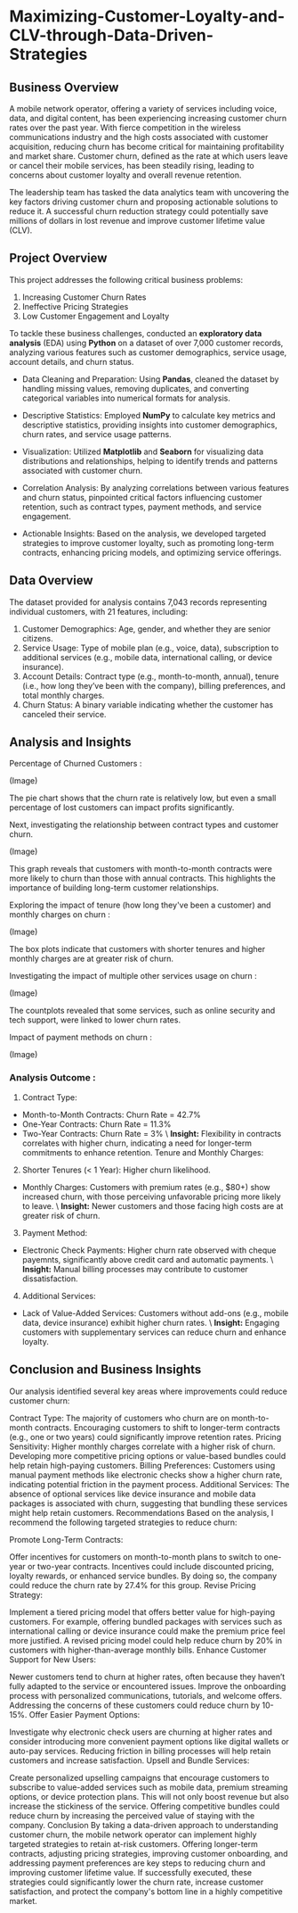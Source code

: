 # Maximizing-Customer-Loyalty-and-CLV-through-Data-Driven-Strategies

## Business Overview 
A mobile network operator, offering a variety of services including voice, data, and digital content, has been experiencing increasing customer churn rates over the past year. With fierce competition in the wireless communications industry and the high costs associated with customer acquisition, reducing churn has become critical for maintaining profitability and market share. Customer churn, defined as the rate at which users leave or cancel their mobile services, has been steadily rising, leading to concerns about customer loyalty and overall revenue retention.

The leadership team has tasked the data analytics team with uncovering the key factors driving customer churn and proposing actionable solutions to reduce it. A successful churn reduction strategy could potentially save millions of dollars in lost revenue and improve customer lifetime value (CLV).

## Project Overview
This project addresses the following critical business problems:
1. Increasing Customer Churn Rates
2. Ineffective Pricing Strategies
3. Low Customer Engagement and Loyalty

To tackle these business challenges, conducted an **exploratory data analysis** (EDA) using **Python** on a dataset of over 7,000 customer records, analyzing various features such as customer demographics, service usage, account details, and churn status. 

* Data Cleaning and Preparation: Using **Pandas**, cleaned the dataset by handling missing values, removing duplicates, and converting categorical variables into numerical formats for analysis.

* Descriptive Statistics: Employed **NumPy** to calculate key metrics and descriptive statistics, providing insights into customer demographics, churn rates, and service usage patterns.

* Visualization: Utilized **Matplotlib** and **Seaborn** for visualizing data distributions and relationships, helping to identify trends and patterns associated with customer churn.

* Correlation Analysis: By analyzing correlations between various features and churn status, pinpointed critical factors influencing customer retention, such as contract types, payment methods, and service engagement.

* Actionable Insights: Based on the analysis, we developed targeted strategies to improve customer loyalty, such as promoting long-term contracts, enhancing pricing models, and optimizing service offerings.

## Data Overview
The dataset provided for analysis contains 7,043 records representing individual customers, with 21 features, including:
1. Customer Demographics: Age, gender, and whether they are senior citizens.
2. Service Usage: Type of mobile plan (e.g., voice, data), subscription to additional services (e.g., mobile data, international calling, or device insurance).
3. Account Details: Contract type (e.g., month-to-month, annual), tenure (i.e., how long they’ve been with the company), billing preferences, and total monthly charges.
4. Churn Status: A binary variable indicating whether the customer has canceled their service.

## Analysis and Insights

Percentage of Churned Customers :

(Image)

The pie chart shows that the churn rate is relatively low, but even a small percentage of lost customers can impact profits significantly.

Next, investigating the relationship between contract types and customer churn.

(Image)

This graph reveals that customers with month-to-month contracts were more likely to churn than those with annual contracts. This highlights the importance of building long-term customer relationships.

Exploring the impact of tenure (how long they've been a customer) and monthly charges on churn :

(Image)

The box plots indicate that customers with shorter tenures and higher monthly charges are at greater risk of churn.

Investigating the impact of multiple other services usage on churn :

(Image)

The countplots revealed that some services, such as online security and tech support, were linked to lower churn rates.

Impact of payment methods on churn :

(Image)

### Analysis Outcome : 
1. Contract Type:
* Month-to-Month Contracts: Churn Rate = 42.7%
* One-Year Contracts: Churn Rate = 11.3%
* Two-Year Contracts: Churn Rate = 3%
\\ **Insight:** Flexibility in contracts correlates with higher churn, indicating a need for longer-term commitments to enhance retention.
Tenure and Monthly Charges:

2. Shorter Tenures (< 1 Year): Higher churn likelihood.
* Monthly Charges: Customers with premium rates (e.g., $80+) show increased churn, with those perceiving unfavorable pricing more likely to leave.
\\ **Insight:** Newer customers and those facing high costs are at greater risk of churn.

3. Payment Method:
* Electronic Check Payments: Higher churn rate observed with cheque payemnts, significantly above credit card and automatic payments.
\\ **Insight:** Manual billing processes may contribute to customer dissatisfaction.

4. Additional Services:
* Lack of Value-Added Services: Customers without add-ons (e.g., mobile data, device insurance) exhibit higher churn rates.
\\ **Insight:** Engaging customers with supplementary services can reduce churn and enhance loyalty.

## Conclusion and Business Insights
Our analysis identified several key areas where improvements could reduce customer churn:

Contract Type: The majority of customers who churn are on month-to-month contracts. Encouraging customers to shift to longer-term contracts (e.g., one or two years) could significantly improve retention rates.
Pricing Sensitivity: Higher monthly charges correlate with a higher risk of churn. Developing more competitive pricing options or value-based bundles could help retain high-paying customers.
Billing Preferences: Customers using manual payment methods like electronic checks show a higher churn rate, indicating potential friction in the payment process.
Additional Services: The absence of optional services like device insurance and mobile data packages is associated with churn, suggesting that bundling these services might help retain customers.
Recommendations
Based on the analysis, I recommend the following targeted strategies to reduce churn:

Promote Long-Term Contracts:

Offer incentives for customers on month-to-month plans to switch to one-year or two-year contracts. Incentives could include discounted pricing, loyalty rewards, or enhanced service bundles. By doing so, the company could reduce the churn rate by 27.4% for this group.
Revise Pricing Strategy:

Implement a tiered pricing model that offers better value for high-paying customers. For example, offering bundled packages with services such as international calling or device insurance could make the premium price feel more justified. A revised pricing model could help reduce churn by 20% in customers with higher-than-average monthly bills.
Enhance Customer Support for New Users:

Newer customers tend to churn at higher rates, often because they haven’t fully adapted to the service or encountered issues. Improve the onboarding process with personalized communications, tutorials, and welcome offers. Addressing the concerns of these customers could reduce churn by 10-15%.
Offer Easier Payment Options:

Investigate why electronic check users are churning at higher rates and consider introducing more convenient payment options like digital wallets or auto-pay services. Reducing friction in billing processes will help retain customers and increase satisfaction.
Upsell and Bundle Services:

Create personalized upselling campaigns that encourage customers to subscribe to value-added services such as mobile data, premium streaming options, or device protection plans. This will not only boost revenue but also increase the stickiness of the service. Offering competitive bundles could reduce churn by increasing the perceived value of staying with the company.
Conclusion
By taking a data-driven approach to understanding customer churn, the mobile network operator can implement highly targeted strategies to retain at-risk customers. Offering longer-term contracts, adjusting pricing strategies, improving customer onboarding, and addressing payment preferences are key steps to reducing churn and improving customer lifetime value. If successfully executed, these strategies could significantly lower the churn rate, increase customer satisfaction, and protect the company's bottom line in a highly competitive market.



